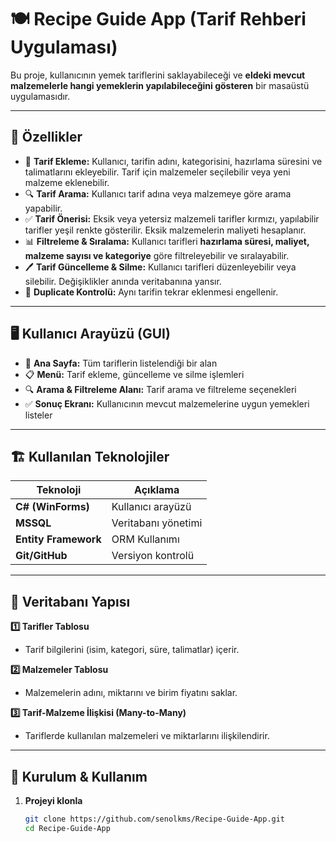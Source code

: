# 🍽 Recipe Guide App (Tarif Rehberi Uygulaması)

Bu proje, kullanıcının yemek tariflerini saklayabileceği ve **eldeki mevcut malzemelerle hangi yemeklerin yapılabileceğini gösteren** bir masaüstü uygulamasıdır.

---

## 📌 Özellikler

- 📝 **Tarif Ekleme:** Kullanıcı, tarifin adını, kategorisini, hazırlama süresini ve talimatlarını ekleyebilir. Tarif için malzemeler seçilebilir veya yeni malzeme eklenebilir.
- 🔍 **Tarif Arama:** Kullanıcı tarif adına veya malzemeye göre arama yapabilir.
- ✅ **Tarif Önerisi:** Eksik veya yetersiz malzemeli tarifler kırmızı, yapılabilir tarifler yeşil renkte gösterilir. Eksik malzemelerin maliyeti hesaplanır.
- 📊 **Filtreleme & Sıralama:** Kullanıcı tarifleri **hazırlama süresi, maliyet, malzeme sayısı ve kategoriye** göre filtreleyebilir ve sıralayabilir.
- 🖊 **Tarif Güncelleme & Silme:** Kullanıcı tarifleri düzenleyebilir veya silebilir. Değişiklikler anında veritabanına yansır.
- 🛑 **Duplicate Kontrolü:** Aynı tarifin tekrar eklenmesi engellenir.

---

## 🖥️ Kullanıcı Arayüzü (GUI)

- 📌 **Ana Sayfa:** Tüm tariflerin listelendiği bir alan
- 📋 **Menü:** Tarif ekleme, güncelleme ve silme işlemleri
- 🔍 **Arama & Filtreleme Alanı:** Tarif arama ve filtreleme seçenekleri
- ✅ **Sonuç Ekranı:** Kullanıcının mevcut malzemelerine uygun yemekleri listeler

---

## 🏗️ Kullanılan Teknolojiler

| Teknoloji | Açıklama |
|-----------|---------|
| **C# (WinForms)** | Kullanıcı arayüzü |
| **MSSQL** | Veritabanı yönetimi |
| **Entity Framework** | ORM Kullanımı |
| **Git/GitHub** | Versiyon kontrolü |

---

## 📂 Veritabanı Yapısı

**1️⃣ Tarifler Tablosu**
- Tarif bilgilerini (isim, kategori, süre, talimatlar) içerir.

**2️⃣ Malzemeler Tablosu**
- Malzemelerin adını, miktarını ve birim fiyatını saklar.

**3️⃣ Tarif-Malzeme İlişkisi (Many-to-Many)**
- Tariflerde kullanılan malzemeleri ve miktarlarını ilişkilendirir.

---

## 📌 Kurulum & Kullanım

1. **Projeyi klonla**
   ```sh
   git clone https://github.com/senolkms/Recipe-Guide-App.git
   cd Recipe-Guide-App
